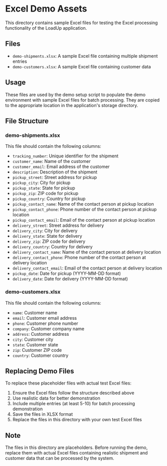 # Excel Demo Assets

This directory contains sample Excel files for testing the Excel processing functionality of the LoadUp application.

## Files

- `demo-shipments.xlsx`: A sample Excel file containing multiple shipment entries
- `demo-customers.xlsx`: A sample Excel file containing customer data

## Usage

These files are used by the demo setup script to populate the demo environment with sample Excel files for batch processing. They are copied to the appropriate location in the application's storage directory.

## File Structure

### demo-shipments.xlsx

This file should contain the following columns:

- `tracking_number`: Unique identifier for the shipment
- `customer_name`: Name of the customer
- `customer_email`: Email address of the customer
- `description`: Description of the shipment
- `pickup_street`: Street address for pickup
- `pickup_city`: City for pickup
- `pickup_state`: State for pickup
- `pickup_zip`: ZIP code for pickup
- `pickup_country`: Country for pickup
- `pickup_contact_name`: Name of the contact person at pickup location
- `pickup_contact_phone`: Phone number of the contact person at pickup location
- `pickup_contact_email`: Email of the contact person at pickup location
- `delivery_street`: Street address for delivery
- `delivery_city`: City for delivery
- `delivery_state`: State for delivery
- `delivery_zip`: ZIP code for delivery
- `delivery_country`: Country for delivery
- `delivery_contact_name`: Name of the contact person at delivery location
- `delivery_contact_phone`: Phone number of the contact person at delivery location
- `delivery_contact_email`: Email of the contact person at delivery location
- `pickup_date`: Date for pickup (YYYY-MM-DD format)
- `delivery_date`: Date for delivery (YYYY-MM-DD format)

### demo-customers.xlsx

This file should contain the following columns:

- `name`: Customer name
- `email`: Customer email address
- `phone`: Customer phone number
- `company`: Customer company name
- `address`: Customer address
- `city`: Customer city
- `state`: Customer state
- `zip`: Customer ZIP code
- `country`: Customer country

## Replacing Demo Files

To replace these placeholder files with actual test Excel files:

1. Ensure the Excel files follow the structure described above
2. Use realistic data for better demonstration
3. Include multiple entries (at least 5-10) for batch processing demonstration
4. Save the files in XLSX format
5. Replace the files in this directory with your own test Excel files

## Note

The files in this directory are placeholders. Before running the demo, replace them with actual Excel files containing realistic shipment and customer data that can be processed by the system. 